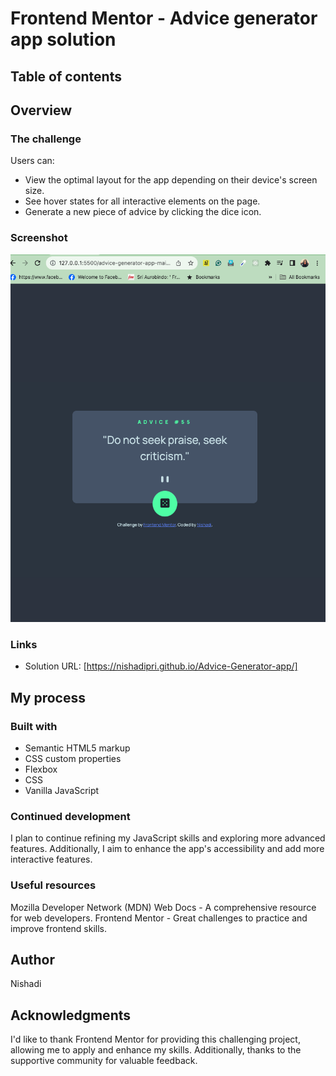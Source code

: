 # Frontend Mentor - Advice generator app solution

## Table of contents

## Overview

### The challenge

Users can:

- View the optimal layout for the app depending on their device's screen size.
- See hover states for all interactive elements on the page.
-  Generate a new piece of advice by clicking the dice icon.

### Screenshot

![](./images/ScreenshotAdvice.png)

### Links

- Solution URL: [https://nishadipri.github.io/Advice-Generator-app/]


## My process

### Built with

- Semantic HTML5 markup
- CSS custom properties
- Flexbox
- CSS 
- Vanilla JavaScript

### Continued development

I plan to continue refining my JavaScript skills and exploring more advanced features. Additionally, I aim to enhance the app's accessibility and add more interactive features.

### Useful resources

Mozilla Developer Network (MDN) Web Docs - A comprehensive resource for web developers.
Frontend Mentor - Great challenges to practice and improve frontend skills.

## Author

Nishadi


## Acknowledgments

I'd like to thank Frontend Mentor for providing this challenging project, allowing me to apply and enhance my skills. Additionally, thanks to the supportive community for valuable feedback.


